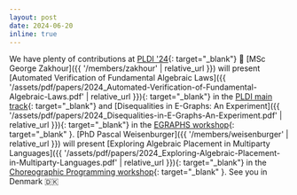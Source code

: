 ```yaml
---
layout: post
date: 2024-06-20
inline: true
---
```


We have plenty of contributions at [PLDI '24](https://pldi24.sigplan.org/){: target="_blank"} 📣
[MSc George Zakhour]({{ '/members/zakhour' | relative_url }})
will present [Automated Verification of Fundamental Algebraic Laws]({{ '/assets/pdf/papers/2024_Automated-Verification-of-Fundamental-Algebraic-Laws.pdf' | relative_url }}){: target="_blank"}
in the [PLDI main track](https://pldi24.sigplan.org/track/pldi-2024-papers){: target="_blank"} and [Disequalities in E-Graphs: An Experiment]({{ '/assets/pdf/papers/2024_Disequalities-in-E-Graphs-An-Experiment.pdf' | relative_url }}){: target="_blank"} in the [EGRAPHS workshop](https://pldi24.sigplan.org/home/egraphs-2024){: target="_blank" }.
[PhD Pascal Weisenburger]({{ '/members/weisenburger' | relative_url }}) will present [Exploring Algebraic Placement in Multiparty Languages]({{ '/assets/pdf/papers/2024_Exploring-Algebraic-Placement-in-Multiparty-Languages.pdf' | relative_url }}){: target="_blank"} in the [Choreographic Programming workshop](https://pldi24.sigplan.org/home/cp-2024){: target="_blank" }.
See you in Denmark 🇩🇰
